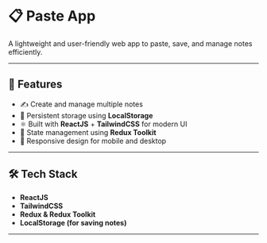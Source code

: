 # 📋 Paste App

A lightweight and user-friendly web app to paste, save, and manage notes efficiently.

---

## 🚀 Features

- ✍️ Create and manage multiple notes
- 🧠 Persistent storage using **LocalStorage**
- ⚛️ Built with **ReactJS** + **TailwindCSS** for modern UI
- 🔄 State management using **Redux Toolkit**
- 📱 Responsive design for mobile and desktop

---

## 🛠️ Tech Stack

- **ReactJS**
- **TailwindCSS**
- **Redux & Redux Toolkit**
- **LocalStorage (for saving notes)**

---
